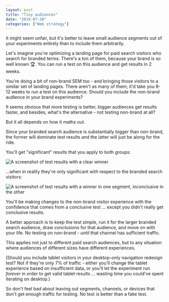 ```yaml
---
layout: post
title: "Tiny audiences"
date: "2019-07-30"
categories: ["Web strategy"]
---
```


It might seem unfair, but it's better to leave small audience segments out of your experiments entirely than to include them arbitrarily.

Let's imagine you're optimizing a landing page for paid search visitors who search for branded terms. There's a ton of them, because your brand is so well known 🏆. You can run a test on this audience and get results in 2 weeks.

You're doing a bit of non-brand SEM too - and bringing those visitors to a similar set of landing pages. There aren't as many of them; it'd take you 8-12 weeks to run a test on this audience. Should you include the non-brand audience in your brand experiments?

It seems obvious that more testing is better, bigger audiences get results faster, and besides, what's the alternative - not testing non-brand at all?

But it all depends on how it maths out.

Since your branded search audience is substantially bigger than non-brand, the former will dominate test results and the latter will just be along for the ride.

You'll get "significant" results that you apply to both groups:

![A screenshot of test results with a clear winner](/images/total-conversions-winner.png)

...when in reality they're only significant with respect to the branded search visitors:

![A screenshot of test results with a winner in one segment, inconclusive in the other](/images/segmented-results-winner-inconclusive.png)

You'll be making changes to the non-brand visitor experience with the confidence that comes from a conclusive test ... except you didn't really get conclusive results.

A better approach is to keep the test simple, run it for the larger branded search audience, draw _conclusions_ for that audience, and move on with your life. No testing on non-brand - _until_ that channel has sufficient traffic.

This applies not just to different paid search audiences, but to any situation where audiences of different sizes have different experiences.

(Should you include tablet visitors in your desktop-only navigation redesign test? Not if they're only 7% of traffic - either you'll change the tablet experience based on insufficient data, or you'll let the experiment run _forever_ in order to get valid tablet results ... wasting time you could've spent iterating on desktop.)

So don't feel bad about leaving out segments, channels, or devices that don't get enough traffic for testing. No test is better than a fake test.
